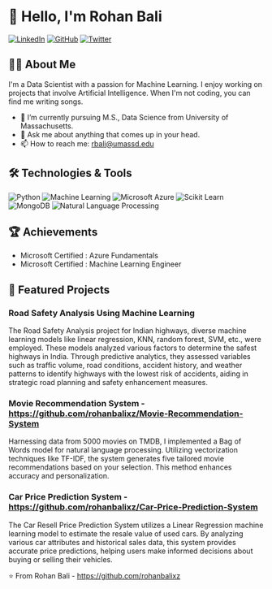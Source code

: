 # 👋 Hello, I'm Rohan Bali

[![LinkedIn](https://img.shields.io/badge/LinkedIn-Profile-blue)](https://www.linkedin.com/in/rohan-bali-301345293/)
[![GitHub](https://img.shields.io/badge/GitHub-Follow-brightgreen)](https://github.com/rohanbalixz)
[![Twitter](https://img.shields.io/badge/Twitter-Follow-blue)](https://x.com/bali2ro)

## 🧑‍💻 About Me
I'm a Data Scientist with a passion for Machine Learning. I enjoy working on projects that involve Artificial Intelligence. When I'm not coding, you can find me writing songs.

- 🌱 I’m currently pursuing M.S., Data Science from University of Massachusetts.
- 💬 Ask me about anything that comes up in your head.
- 📫 How to reach me: rbali@umassd.edu

## 🛠️ Technologies & Tools
![Python](https://img.shields.io/badge/-Python-333?style=flat&logo=python)
![Machine Learning](https://img.shields.io/badge/-Machine%20Learning-333?style=flat&logo=python)
![Microsoft Azure](https://img.shields.io/badge/-Microsoft%20Azure-333?style=flat&logo=microsoft-azure)
![Scikit Learn](https://img.shields.io/badge/-Scikit%20Learn-333?style=flat&logo=scikit-learn)
![MongoDB](https://img.shields.io/badge/-MongoDB-333?style=flat&logo=mongodb)
![Natural Language Processing](https://img.shields.io/badge/-Natural%20Language%20Processing-333?style=flat&logo=python)

## 🏆 Achievements
- Microsoft Certified : Azure Fundamentals
- Microsoft Certified : Machine Learning Engineer

## 📂 Featured Projects
### Road Safety Analysis Using Machine Learning 
The Road Safety Analysis project for Indian highways, diverse
machine learning models like linear regression, KNN, random forest, SVM, etc., were employed. These models
analyzed various factors to determine the safest highways in India. Through predictive analytics, they assessed
variables such as traffic volume, road conditions, accident history, and weather patterns to identify highways with
the lowest risk of accidents, aiding in strategic road planning and safety enhancement measures.

### Movie Recommendation System - https://github.com/rohanbalixz/Movie-Recommendation-System
Harnessing data from 5000 movies on TMDB, I implemented a Bag of Words
model for natural language processing. Utilizing vectorization techniques like TF-IDF, the system generates five
tailored movie recommendations based on your selection. This method enhances accuracy and personalization.

### Car Price Prediction System - https://github.com/rohanbalixz/Car-Price-Prediction-System
The Car Resell Price Prediction System utilizes a Linear Regression machine learning model to estimate the resale value of used cars. By analyzing various car attributes and historical sales data, this system provides accurate price predictions, helping users make informed decisions about buying or selling their vehicles.

⭐️ From Rohan Bali - https://github.com/rohanbalixz
